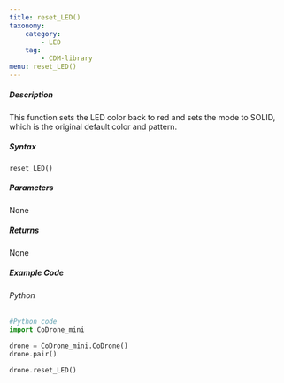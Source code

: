 ```yaml
---
title: reset_LED()
taxonomy:
    category:
        - LED
    tag:
        - CDM-library
menu: reset_LED()
---
```


##### Description

This function sets the LED color back to red and sets the mode to SOLID, which is the original default color and pattern.

##### Syntax
```reset_LED()```

##### Parameters

None

##### Returns

None

##### Example Code
###### Python
```python
#Python code
import CoDrone_mini

drone = CoDrone_mini.CoDrone()
drone.pair()

drone.reset_LED()
```